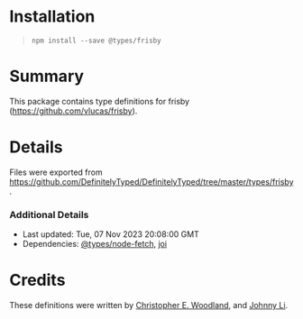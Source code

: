 # Installation
> `npm install --save @types/frisby`

# Summary
This package contains type definitions for frisby (https://github.com/vlucas/frisby).

# Details
Files were exported from https://github.com/DefinitelyTyped/DefinitelyTyped/tree/master/types/frisby.

### Additional Details
 * Last updated: Tue, 07 Nov 2023 20:08:00 GMT
 * Dependencies: [@types/node-fetch](https://npmjs.com/package/@types/node-fetch), [joi](https://npmjs.com/package/joi)

# Credits
These definitions were written by [Christopher E. Woodland](https://github.com/cwoodland), and [Johnny Li](https://github.com/johnny4753).
